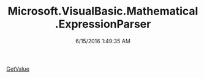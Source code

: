 ﻿---
title: Microsoft.VisualBasic.Mathematical.ExpressionParser
date: 6/15/2016 1:49:35 AM
---

[GetValue](T-Microsoft.VisualBasic.Mathematical.ExpressionParser.GetValue.html)
